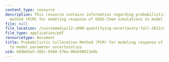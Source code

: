 ```yaml
---
content_type: resource
description: This resource contains information regarding probabilistic collocation
  method (PCM) for modeling response of GEOS-Chem simulations to model parameter uncertainties.
file: null
file_location: /coursemedia/12-s990-quantifying-uncertainty-fall-2012/0ddb65e5202c656857ba90a598613e6b_MIT12_S990F12_Thackray.pdf
file_type: application/pdf
resourcetype: Document
title: Probabilistic Collocation Method (PCM) for modeling response of GEOS-Chem simulations
  to model parameter uncertainties
uid: 0ddb65e5-202c-6568-57ba-90a598613e6b
---
```

